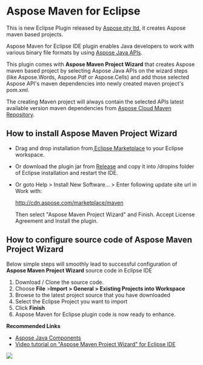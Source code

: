 # Aspose Maven for Eclipse

This is new Eclipse Plugin released by [Aspose pty ltd](http://www.aspose.com), it creates Aspose maven based projects.

Aspose Maven for Eclipse IDE plugin enables Java developers to work with various binary file formats by using [ Aspose Java APIs](http://www.aspose.com/java/total-component.aspx).

 This plugin comes with **Aspose Maven Project Wizard** that creates Aspose maven based project by selecting Aspose Java APIs on the wizard steps (like Aspose.Words, Aspose.Pdf or Aspose.Cells) and add those selected Aspose API's maven dependencies into newly created maven project's pom.xml.

 The creating Maven project will always contain the selected APIs latest available version maven dependencies from [Aspose Cloud Maven Repository](http://maven.aspose.com/artifactory/webapp/home.html?0).
 
## How to install Aspose Maven Project Wizard

*   Drag and drop installation from[ Eclipse Marketplace](http://marketplace.eclipse.org/content/aspose-maven-project-wizard) to your Eclipse workspace.
*   Or download the plugin jar from [Release](https://github.com/asposemarketplace/Aspose_Maven_for_Eclipse/releases) and copy it into /dropins folder of Eclipse installation and restart the IDE. 
*   Or goto Help > Install New Software... > Enter following update site url in Work with:

    http://cdn.aspose.com/marketplace/maven

    Then select "Aspose Maven Project Wizard" and Finish. Accept License Agreement and Install the plugin.

## How to configure source code of Aspose Maven Project Wizard

Below simple steps will smoothly lead to successful configuration of **Aspose Maven Project Wizard** source code in Eclipse IDE

1.  Download / Clone the source code.
2.  Choose **File** >**Import > General > Existing Projects into Workspace**
3.  Browse to the latest project source that you have downloaded
4.  Select the Eclipse Project you want to import
5.  Click **Finish**
6.  Aspose Maven for Eclipse plugin code is now ready to enhance.

**Recommended Links**

*   [Aspose Java Components](http://www.aspose.com/java/total-component.aspx)
*   [Video tutorial on "Aspose Maven Project Wizard" for Eclipse IDE](https://youtu.be/qQqHOEhRTUM)

![](http://i.imgur.com/IB3pzFP.jpg)

